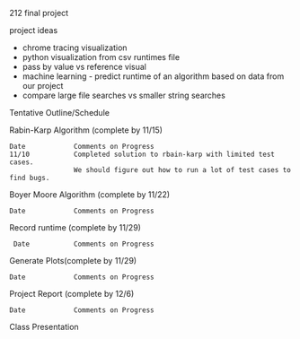 212 final project

project ideas

- chrome tracing visualization
- python visualization from csv runtimes file
- pass by value vs reference visual
- machine learning - predict runtime of an algorithm based on data from our project
- compare large file searches vs smaller string searches


Tentative Outline/Schedule

Rabin-Karp Algorithm (complete by 11/15)
    
    Date			Comments on Progress
    11/10			Completed solution to rbain-karp with limited test cases.
    		        We should figure out how to run a lot of test cases to find bugs.
Boyer Moore Algorithm (complete by 11/22)
    
    Date			Comments on Progress
    
Record runtime (complete by 11/29)
     
     Date			Comments on Progress
    
Generate Plots(complete by 11/29)
    
    Date			Comments on Progress
    
Project Report (complete by 12/6)
		
    Date			Comments on Progress
    
Class Presentation

